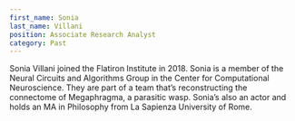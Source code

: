 ```yaml
---
first_name: Sonia 
last_name: Villani
position: Associate Research Analyst
category: Past
---
```

<!-- bio below -->
Sonia Villani joined the Flatiron Institute in 2018. Sonia is a member of the Neural Circuits and Algorithms Group in the Center for Computational Neuroscience. They are part of a team that’s reconstructing the connectome of Megaphragma, a parasitic wasp. Sonia’s also an actor and holds an MA in Philosophy from La Sapienza University of Rome.